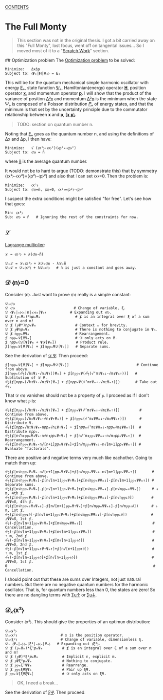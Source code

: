 [CONTENTS](CONTENTS.md)

# The Full Monty

> This section was not in the original thesis.
> I got a bit carried away on this "Full Monty", lost focus, went off on tangental issues...
> So I moved most of it to a "[Scratch Work](SCRATCH.md)" section.

##<a name="85"></a> Optimization problem
The [Optimization problem](http://en.wikipedia.org/wiki/Optimization_problem)
to be solved:

    Minimize:   ΔxΔp
    Subject to: ⧼Ψₒ|𝐇|Ψₒ⧽ = Eₒ

This will be for the quantum mechanical simple harmonic oscillator
with energy [Eₒ](SCRATCH.md#k5Y),
state function [Ψₒ](SCRATCH.md#lHR),
Hamiltonian(energy) operator [𝐇](SCRATCH.md#bdY),
position operator [𝐱](SCRATCH.md#0bH), and
momentum operator [𝐩](SCRATCH.md#w6M).
I will show that the product of the variance of position [Δ²x](SCRATCH.md#oY8)
and momentum [Δ²p](SCRATCH.md#k94) is the minimum when the state Ψₒ
is composed of a Poisson distribution [𝑃ₙ](SCRATCH.md#o0H) of energy states, and
that the minimum is that set by the uncertainty principle
due to the commutator relationship between 𝐱 and 𝐩, [&#91;𝐱,𝐩&#92;](SCRATCH.md#bST).

> TODO: section on quantum number n.

Noting that [Eₙ](SCRATCH.md#2Xh) goes as the quantum number n, and
using the definitions of Δx and Δp, I then have:

    Minimize:   √ (⧼x²⧽-⧼x⧽²)(⧼p²⧽-⧼p⧽²)
    Subject to: ⧼n⧽ = ñ

where [ñ](SCRATCH.md#Ojo) is the average quantum number.

It would not be to hard to argue (TODO: demonstrate this) that
by symmetry (⧼x²⧽-⧼x⧽²)=(⧼p²⧽-⧼p⧽²) and also that I can set ⧼x⧽=0.
Then the problem is:

    Minimize:   ⧼x²⧽
    Subject to: ⧼n⧽=ñ, ⧼x⧽=0, ⧼x²⧽=⧼p²⧽-⧼p⧽²

I suspect the extra conditions might be satisfied "for free".
Let's see how that goes:

    Min: ⧼x²⧽
    Sub: ⧼n⧽ = ñ   # Ignoring the rest of the constraints for now.

## ℒ
[Lagrange multiplier](http://en.wikipedia.org/wiki/Lagrange_multiplier):

    ℒ = ⧼x²⧽ + λ(⧼n⧽-ñ)

    𝒟ₓℒ = 𝒟ₓ⧼x²⧽ + λ𝒟ₓ⧼n⧽ - λ𝒟ₓñ
    𝒟ₓℒ = 𝒟ₓ⧼x²⧽ + λ𝒟ₓ⧼n⧽   # ñ is just a constant and goes away.

## 𝒟 ⧼n⧽=0
Consider ⧼n⧽.
Just want to prove ⧼n⧽ really is a simple constant:

    𝒟ₓ⧼n⧽
    𝒟 ⧼n⧽                           # Change of variable, ξ.
    𝒟 ⧼Ψₒ|ₙ⧽⧼ₙ|n|ₘ⧽⧼ₘ|Ψₒ⧽           # Expanding out ⧼n⧽.
    𝒟 ⨋ (𝑝ₙΨₙ)*n𝑝ₘΨₘ                # ⨋ is an integral over ξ of a sum over n and m!
    𝒟 ⨋ (𝑝Ψ*)n𝑝ₘΨₘ                  # Context ₙ for brevity.
    𝒟 ⨋ 𝑝Ψn𝑝ₘΨₘ                     # There is nothing to conjugate in Ψₙ.
    𝒟 ⨋ n𝑝𝑝ₘΨΨₘ                     # Rearrangement.
    ⨋ n𝑝𝑝ₘ𝒟[ΨΨₘ]                    # 𝒟 only acts on Ψ.
    ⨋ n𝑝𝑝ₘ(𝒟[Ψ]Ψₘ + Ψ𝒟[Ψₘ])         # Product rule.
    ⨋[n𝑝𝑝ₘ𝒟[Ψ]Ψₘ] + ⨋[n𝑝𝑝ₘΨ𝒟[Ψₘ]]   # Separate sums.

See the derivation of [𝒟 Ψ](SCRATCH.md#W3A).  Then proceed:

    ⨋[n𝑝𝑝ₘ𝒟[Ψ]Ψₘ] + ⨋[n𝑝𝑝ₘΨ𝒟[Ψₘ]]                               # Continue from above.
    ⨋[n𝑝𝑝ₘ(√½(√ŉ↧Ψ↓-√n↥Ψ↑))Ψₘ] + ⨋[n𝑝𝑝ₘΨ(√½(√ʼm↧Ψₘ↓-√m↥Ψₘ↑))]   # Subtitution of 𝒟 Ψ.
    √½(⨋[n𝑝𝑝ₘ(√ŉ↧Ψ↓-√n↥Ψ↑)Ψₘ] + ⨋[n𝑝𝑝ₘΨ(√ʼm↧Ψₘ↓-√m↥Ψₘ↑)])       # Take out √½.

That 𝒟 ⧼n⧽ vanishes should not be a property of 𝑝.
I proceed as if I don't know what 𝑝 is:

    √½(⨋[n𝑝𝑝ₘ(√ŉ↧Ψ↓-√n↥Ψ↑)Ψₘ] + ⨋[n𝑝𝑝ₘΨ(√ʼm↧Ψₘ↓-√m↥Ψₘ↑)])         # Continue from above.
    √½(⨋[n𝑝𝑝ₘ(√ŉ↧Ψ↓Ψₘ-√n↥Ψ↑Ψₘ)] + ⨋[n𝑝𝑝ₘ(√ʼm↧ΨΨₘ↓-√m↥ΨΨₘ↑)])      # Distribute Ψ.
    √½(⨋[n𝑝𝑝ₘ√ŉ↧Ψ↓Ψₘ-n𝑝𝑝ₘ√n↥Ψ↑Ψₘ] + ⨋[n𝑝𝑝ₘ√ʼm↧ΨΨₘ↓-n𝑝𝑝ₘ√m↥ΨΨₘ↑])  # Distribute n𝑝𝑝ₘ.
    √½(⨋[n√ŉ↧𝑝𝑝ₘΨ↓Ψₘ-n√n↥𝑝𝑝ₘΨ↑Ψₘ] + ⨋[n√ʼm↧𝑝𝑝ₘΨΨₘ↓-n√m↥𝑝𝑝ₘΨΨₘ↑])  # Rearrangement.
    √½(⨋[n√n𝑝𝑝ₘΨ↓Ψₘ-n√[n+1]𝑝𝑝ₘΨ↑Ψₘ]+⨋[n√m𝑝𝑝ₘΨΨₘ↓-n√[m+1]𝑝𝑝ₘΨΨₘ↑]) # Evaluate "factorals".

There are positive and negative terms very much like eachother.
Going to match them up:

    √½(⨋[n√n𝑝𝑝ₘΨ↓Ψₘ-n√[n+1]𝑝𝑝ₘΨ↑Ψₘ]+⨋[n√m𝑝𝑝ₘΨΨₘ↓-n√[m+1]𝑝𝑝ₘΨΨₘ↑])       # Continue from above.
    √½(⨋[n√n𝑝𝑝ₘΨ↓Ψₘ]-⨋[n√[n+1]𝑝𝑝ₘΨ↑Ψₘ]+⨋[n√m𝑝𝑝ₘΨΨₘ↓]-⨋[n√[m+1]𝑝𝑝ₘΨΨₘ↑]) # Separate sums.
    √½(⨋[n√n𝑝𝑝ₘΨ↓Ψₘ]-⨋[n√[n+1]𝑝𝑝ₘΨ↑Ψₘ]+⨋[n√m𝑝𝑝ₘΨΨₘ↓]-⨋[n√m𝑝𝑝ₘ↓ΨΨₘ])     # ↓ m, 4th ⨋.
    √½(⨋[n√n𝑝𝑝ₘΨ↓Ψₘ]-⨋[n√[n+1]𝑝𝑝ₘΨ↑Ψₘ]+⨋[n√m𝑝𝑝ₘΨΨₘ↓]-⨋[n√n𝑝𝑝↓𝛿])        # ⟂ΨΨ=𝛿, 4th ⨋.
    √½(⨋[n√n𝑝𝑝ₘ↓Ψ↓Ψₘ↓]-⨋[n√[n+1]𝑝𝑝ₘΨ↑Ψₘ]+⨋[n√m𝑝𝑝ₘΨΨₘ↓]-⨋[n√n𝑝𝑝↓𝛿])      # ↓ m, 1st ⨋.
    √½(⨋[n√n𝑝𝑝↓𝛿]-⨋[n√[n+1]𝑝𝑝ₘΨ↑Ψₘ]+⨋[n√m𝑝𝑝ₘΨΨₘ↓]-⨋[n√n𝑝𝑝↓𝛿])           # ⟂ΨΨ=𝛿, 1st ⨋.
    √½(-⨋[n√[n+1]𝑝𝑝ₘΨ↑Ψₘ]+⨋[n√m𝑝𝑝ₘΨΨₘ↓])                                # Cancellation.
    √½(-⨋[n√[n+1]𝑝𝑝ₘΨ↑Ψₘ]+⨋[n√[m+1]𝑝𝑝ₘ↑ΨΨₘ])                            # ↑ m, 2nd ⨋.
    √½(-⨋[n√[n+1]𝑝𝑝ₘΨ↑Ψₘ]+⨋[n√[n+1]𝑝𝑝↑𝛿])                               # ⟂ΨΨ=𝛿, 2nd ⨋.
    √½(-⨋[n√[n+1]𝑝𝑝ₘ↑Ψ↑Ψₘ↑]+⨋[n√[n+1]𝑝𝑝↑𝛿])                             # ↑ m, 1st ⨋.
    √½(-⨋[n√[n+1]𝑝𝑝↑𝛿]+⨋[n√[n+1]𝑝𝑝↑𝛿])                                  # ⟂ΨΨ=𝛿, 1st ⨋.
    0                                                                   # Cancellation.

I should point out that these are sums over Integers,
not just natural numbers.
But there are no negative quantum numbers for the harmonic oscillator.
That is, for quantum numbers less than 0, the states are zero!
So there are no dangling terms with [∑u↑](SCRATCH#Uf9) or [∑u↓](SCRATCH#blg).

## 𝒟ₓ⧼x²⧽
Consider ⧼x²⧽.
This should give the properties of an optimun distribution:

    𝒟ₓ⧼𝐱²⧽
    𝒟ₓ⧼x²⧽                    # x is the position operator.
    𝒟ₓ⧼ξ²⧽                    # Change of variable, dimensionless ξ.
    𝒟ₓ ⧼Ψₒ|ₙ⧽⧼ₙ|ξ²|ₘ⧽⧼ₘ|Ψₒ⧽   # Expanding out ⧼ξ²⧽.
    𝒟 ⨋ (𝑝ₙΨₙ)*ξ²𝑝ₘΨₘ         # ⨋ is an integral over ξ of a sum over n and m!
    𝒟 ⨋ (𝑝Ψ)*ξ²𝑝ₘΨₘ           # Implicit n, explicit m.
    𝒟 ⨋ 𝑝Ψξ²𝑝ₘΨₘ              # Nothing to conjugate.
    𝒟 ⨋ 𝑝𝑝ₘξ²ΨΨₘ              # Rearrange.
    𝒟 ⨋ 𝑝𝑝ₘξΨξΨₘ              # Pair up ξΨ.
    ⨋ 𝑝𝑝ₘ𝒟[ξΨξΨₘ]             # 𝒟 only acts on ξΨ.

> OK, I need a break...

See the derivation of [ξΨ](SCRATCH#4V4). Then proceed:
